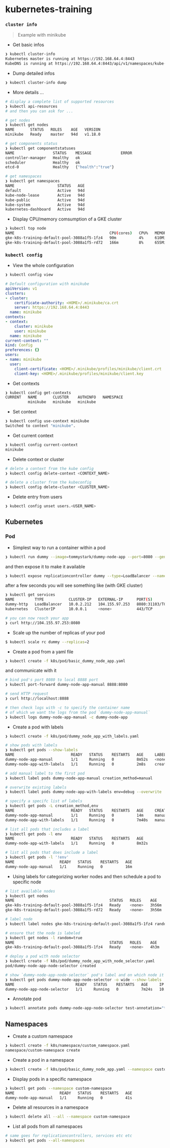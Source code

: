 # kubernetes-training

### `cluster info`

> Example with minikube

- Get basic infos

```bash
❯ kubectl cluster-info
Kubernetes master is running at https://192.168.64.4:8443
KubeDNS is running at https://192.168.64.4:8443/api/v1/namespaces/kube-system/services/kube-dns:dns/proxy
```

- Dump detailed infos

```bash
❯ kubectl cluster-info dump
```

- More details ...

```bash
# display a complete list of supported resources
❯ kubectl api-resources
# and then you can ask for ...

# get nodes
❯ kubectl get nodes
NAME       STATUS   ROLES    AGE   VERSION
minikube   Ready    master   94d   v1.18.0

# get components status
❯ kubectl get componentstatuses
NAME                 STATUS    MESSAGE             ERROR
controller-manager   Healthy   ok
scheduler            Healthy   ok
etcd-0               Healthy   {"health":"true"}

# get namespaces
❯ kubectl get namespaces
NAME                   STATUS   AGE
default                Active   94d
kube-node-lease        Active   94d
kube-public            Active   94d
kube-system            Active   94d
kubernetes-dashboard   Active   94d
```

- Display CPU/memory comsumption of a GKE cluster

```bash
❯ kubectl top node
NAME                                          CPU(cores)   CPU%   MEMORY(bytes)   MEMORY%
gke-k8s-training-default-pool-3088a1f5-1fz4   90m          4%     610Mi           96%
gke-k8s-training-default-pool-3088a1f5-rd72   166m         8%     655Mi           103%
```


### `kubectl config`

- View the whole configuration

```bash
❯ kubectl config view
```

```yaml
# Default configuration with minikube
apiVersion: v1
clusters:
- cluster:
    certificate-authority: <HOME>/.minikube/ca.crt
    server: https://192.168.64.4:8443
  name: minikube
contexts:
- context:
    cluster: minikube
    user: minikube
  name: minikube
current-context: ""
kind: Config
preferences: {}
users:
- name: minikube
  user:
    client-certificate: <HOME>/.minikube/profiles/minikube/client.crt
    client-key: <HOME>/.minikube/profiles/minikube/client.key
```

- Get contexts

```bash
❯ kubectl config get-contexts
CURRENT   NAME       CLUSTER    AUTHINFO   NAMESPACE
          minikube   minikube   minikube
```

- Set context

```bash
❯ kubectl config use-context minikube
Switched to context "minikube".
```

- Get current context

```bash
❯ kubectl config current-context
minikube
```

- Delete context or cluster

```bash
# delete a context from the kube config
❯ kubectl config delete-context <CONTEXT_NAME>

# delete a cluster from the kubeconfig
❯ kubectl config delete-cluster <CLUSTER_NAME>
```

- Delete entry from users

```bash
❯ kubectl config unset users.<USER_NAME>
```

## **Kubernetes**


### Pod

- Simplest way to run a container within a pod

```bash
❯ kubectl run dummy --image=tommystark/dummy-node-app --port=8080 --generator=run-pod/v1
```

and then expose it to make it available


```bash
❯ kubectl expose replicationcontroller dummy --type=LoadBalancer --name dummy-http
```

after a few seconds you will see something like (with GKE cluster)

```bash
❯ kubectl get services
NAME         TYPE           CLUSTER-IP   EXTERNAL-IP      PORT(S)          AGE
dummy-http   LoadBalancer   10.0.2.212   104.155.97.253   8080:31103/TCP   8m31s
kubernetes   ClusterIP      10.0.0.1     <none>           443/TCP          142m

# you can now reach your app
❯ curl http://104.155.97.253:8080
```

- Scale up the number of replicas of your pod

```bash
$ kubectl scale rc dummy --replicas=2
```

- Create a pod from a yaml file

```bash
❯ kubectl create -f k8s/pod/basic_dummy_node_app.yaml
```

and communicate with it

```bash
# bind pod's port 8080 to local 8888 port
❯ kubectl port-forward dummy-node-app-manual 8888:8080

# send HTTP request
❯ curl http://localhost:8888

# then check logs with -c to specify the container name
# of which we want the logs from the pod `dummy-node-app-manual`
❯ kubectl logs dummy-node-app-manual -c dummy-node-app
```

- Create a pod with labels

```bash
❯ kubectl create -f k8s/pod/dummy_node_app_with_labels.yaml

# show pods with labels
❯ kubectl get pods --show-labels
NAME                         READY   STATUS    RESTARTS   AGE     LABELS
dummy-node-app-manual        1/1     Running   0          8m52s   <none>
dummy-node-app-with-labels   1/1     Running   0          2m8s    creation_method=manual,env=test

# add manual label to the first pod
❯ kubectl label pods dummy-node-app-manual creation_method=manual

# overwrite existing labels
❯ kubectl label pods dummy-node-app-with-labels env=debug --overwrite

# specify a specifc list of labels
❯ kubectl get pods -L creation_method,env
NAME                         READY   STATUS    RESTARTS   AGE     CREATION_METHOD   ENV
dummy-node-app-manual        1/1     Running   0          14m     manual
dummy-node-app-with-labels   1/1     Running   0          7m40s   manual            debug

# list all pods that includes a label
❯ kubectl get pods -l env
NAME                         READY   STATUS    RESTARTS   AGE
dummy-node-app-with-labels   1/1     Running   0          8m32s

# list all pods that does include a label
❯ kubectl get pods -l '!env'
NAME                    READY   STATUS    RESTARTS   AGE
dummy-node-app-manual   1/1     Running   0          16m
```

- Using labels for categorizing worker nodes and then schedule a pod to specific node

```bash
# list available nodes
❯ kubectl get nodes
NAME                                          STATUS   ROLES    AGE     VERSION
gke-k8s-training-default-pool-3088a1f5-1fz4   Ready    <none>   3h56m   v1.15.12-gke.2
gke-k8s-training-default-pool-3088a1f5-rd72   Ready    <none>   3h56m   v1.15.12-gke.2

# label node
❯ kubectl label nodes gke-k8s-training-default-pool-3088a1f5-1fz4 random=true

# ensure that the node is labeled
❯ kubectl get nodes -l random=true
NAME                                          STATUS   ROLES    AGE    VERSION
gke-k8s-training-default-pool-3088a1f5-1fz4   Ready    <none>   4h3m   v1.15.12-gke.2

# deploy a pod with node selector
❯ kubectl create -f k8s/pod/dummy_node_app_with_node_selector.yaml
pod/dummy-node-app-node-selector created

# show `dummy-node-app-node-selector` pod's label and on which node it's running
❯ kubectl get pods dummy-node-app-node-selector -o wide --show-labels
NAME                           READY   STATUS    RESTARTS   AGE     IP          NODE                                          NOMINATED NODE   READINESS GATES   LABELS
dummy-node-app-node-selector   1/1     Running   0          7m24s   10.4.1.15   gke-k8s-training-default-pool-3088a1f5-1fz4   <none>           <none>            <none>
```

- Annotate pod

```bash
❯ kubectl annotate pods dummy-node-app-node-selector test-annotation="this is a test annotation"
```

## Namespaces

- Create a custom namespace

```bash
❯ kubectl create -f k8s/namespace/custom_namespace.yaml
namespace/custom-namespace create
```

- Create a pod in a namespace

```bash
❯ kubectl create -f k8s/pod/basic_dummy_node_app.yaml --namespace custom-namespace
```

- Display pods in a specific namespace

```bash
❯ kubectl get pods --namespace custom-namespace
NAME                    READY   STATUS    RESTARTS   AGE
dummy-node-app-manual   1/1     Running   0          41s
```

- Delete all resources in a namespace

```bash
❯ kubectl delete all --all --namespace custom-namespace
```

- List all pods from all namespaces

```bash
# same goes for replicationcontrollers, services etc etc
❯ kubectl get pods --all-namespaces
```
